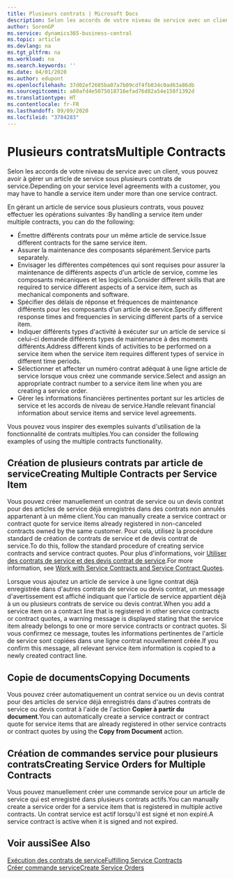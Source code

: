 ```yaml
---
title: Plusieurs contrats | Microsoft Docs
description: Selon les accords de votre niveau de service avec un client, vous pouvez avoir à gérer un article de service sous plusieurs contrats de service.
author: SorenGP
ms.service: dynamics365-business-central
ms.topic: article
ms.devlang: na
ms.tgt_pltfrm: na
ms.workload: na
ms.search.keywords: ''
ms.date: 04/01/2020
ms.author: edupont
ms.openlocfilehash: 37d02ef2685ba07a7b09cdf4fb034c0ad63a86db
ms.sourcegitcommit: a80afd4e5075018716efad76d82a54e158f1392d
ms.translationtype: HT
ms.contentlocale: fr-FR
ms.lasthandoff: 09/09/2020
ms.locfileid: "3784283"
---
```

# <a name="multiple-contracts"></a><span data-ttu-id="943ae-103">Plusieurs contrats</span><span class="sxs-lookup"><span data-stu-id="943ae-103">Multiple Contracts</span></span>
<span data-ttu-id="943ae-104">Selon les accords de votre niveau de service avec un client, vous pouvez avoir à gérer un article de service sous plusieurs contrats de service.</span><span class="sxs-lookup"><span data-stu-id="943ae-104">Depending on your service level agreements with a customer, you may have to handle a service item under more than one service contract.</span></span>  
  
<span data-ttu-id="943ae-105">En gérant un article de service sous plusieurs contrats, vous pouvez effectuer les opérations suivantes :</span><span class="sxs-lookup"><span data-stu-id="943ae-105">By handling a service item under multiple contracts, you can do the following:</span></span>  
  
* <span data-ttu-id="943ae-106">Émettre différents contrats pour un même article de service.</span><span class="sxs-lookup"><span data-stu-id="943ae-106">Issue different contracts for the same service item.</span></span>  
* <span data-ttu-id="943ae-107">Assurer la maintenance des composants séparément.</span><span class="sxs-lookup"><span data-stu-id="943ae-107">Service parts separately.</span></span>  
* <span data-ttu-id="943ae-108">Envisager les différentes compétences qui sont requises pour assurer la maintenance de différents aspects d'un article de service, comme les composants mécaniques et les logiciels.</span><span class="sxs-lookup"><span data-stu-id="943ae-108">Consider different skills that are required to service different aspects of a service item, such as mechanical components and software.</span></span>  
* <span data-ttu-id="943ae-109">Spécifier des délais de réponse et fréquences de maintenance différents pour les composants d'un article de service.</span><span class="sxs-lookup"><span data-stu-id="943ae-109">Specify different response times and frequencies in servicing different parts of a service item.</span></span>  
* <span data-ttu-id="943ae-110">Indiquer différents types d'activité à exécuter sur un article de service si celui-ci demande différents types de maintenance à des moments différents.</span><span class="sxs-lookup"><span data-stu-id="943ae-110">Address different kinds of activities to be performed on a service item when the service item requires different types of service in different time periods.</span></span>  
* <span data-ttu-id="943ae-111">Sélectionner et affecter un numéro contrat adéquat à une ligne article de service lorsque vous créez une commande service.</span><span class="sxs-lookup"><span data-stu-id="943ae-111">Select and assign an appropriate contract number to a service item line when you are creating a service order.</span></span>  
* <span data-ttu-id="943ae-112">Gérer les informations financières pertinentes portant sur les articles de service et les accords de niveau de service.</span><span class="sxs-lookup"><span data-stu-id="943ae-112">Handle relevant financial information about service items and service level agreements.</span></span>  
  
<span data-ttu-id="943ae-113">Vous pouvez vous inspirer des exemples suivants d'utilisation de la fonctionnalité de contrats multiples.</span><span class="sxs-lookup"><span data-stu-id="943ae-113">You can consider the following examples of using the multiple contracts functionality.</span></span>  
  
## <a name="creating-multiple-contracts-per-service-item"></a><span data-ttu-id="943ae-114">Création de plusieurs contrats par article de service</span><span class="sxs-lookup"><span data-stu-id="943ae-114">Creating Multiple Contracts per Service Item</span></span>  
<span data-ttu-id="943ae-115">Vous pouvez créer manuellement un contrat de service ou un devis contrat pour des articles de service déjà enregistrés dans des contrats non annulés appartenant à un même client.</span><span class="sxs-lookup"><span data-stu-id="943ae-115">You can manually create a service contract or contract quote for service items already registered in non-canceled contracts owned by the same customer.</span></span> <span data-ttu-id="943ae-116">Pour cela, utilisez la procédure standard de création de contrats de service et de devis contrat de service.</span><span class="sxs-lookup"><span data-stu-id="943ae-116">To do this, follow the standard procedure of creating service contracts and service contract quotes.</span></span> <span data-ttu-id="943ae-117">Pour plus d'informations, voir [Utiliser des contrats de service et des devis contrat de service](service-how-to-create-service-contracts-and-service-contract-quotes.md).</span><span class="sxs-lookup"><span data-stu-id="943ae-117">For more information, see [Work with Service Contracts and Service Contract Quotes](service-how-to-create-service-contracts-and-service-contract-quotes.md).</span></span>  
  
<span data-ttu-id="943ae-118">Lorsque vous ajoutez un article de service à une ligne contrat déjà enregistrée dans d'autres contrats de service ou devis contrat, un message d'avertissement est affiché indiquant que l'article de service appartient déjà à un ou plusieurs contrats de service ou devis contrat.</span><span class="sxs-lookup"><span data-stu-id="943ae-118">When you add a service item on a contract line that is registered in other service contracts or contract quotes, a warning message is displayed stating that the service item already belongs to one or more service contracts or contract quotes.</span></span> <span data-ttu-id="943ae-119">Si vous confirmez ce message, toutes les informations pertinentes de l'article de service sont copiées dans une ligne contrat nouvellement créée.</span><span class="sxs-lookup"><span data-stu-id="943ae-119">If you confirm this message, all relevant service item information is copied to a newly created contract line.</span></span>  
  
## <a name="copying-documents"></a><span data-ttu-id="943ae-120">Copie de documents</span><span class="sxs-lookup"><span data-stu-id="943ae-120">Copying Documents</span></span>  
<span data-ttu-id="943ae-121">Vous pouvez créer automatiquement un contrat service ou un devis contrat pour des articles de service déjà enregistrés dans d'autres contrats de service ou devis contrat à l'aide de l'action **Copier à partir du document**.</span><span class="sxs-lookup"><span data-stu-id="943ae-121">You can automatically create a service contract or contract quote for service items that are already registered in other service contracts or contract quotes by using the **Copy from Document** action.</span></span>  
  
## <a name="creating-service-orders-for-multiple-contracts"></a><span data-ttu-id="943ae-122">Création de commandes service pour plusieurs contrats</span><span class="sxs-lookup"><span data-stu-id="943ae-122">Creating Service Orders for Multiple Contracts</span></span>  
<span data-ttu-id="943ae-123">Vous pouvez manuellement créer une commande service pour un article de service qui est enregistré dans plusieurs contrats actifs.</span><span class="sxs-lookup"><span data-stu-id="943ae-123">You can manually create a service order for a service item that is registered in multiple active contracts.</span></span> <span data-ttu-id="943ae-124">Un contrat service est actif lorsqu'il est signé et non expiré.</span><span class="sxs-lookup"><span data-stu-id="943ae-124">A service contract is active when it is signed and not expired.</span></span>  
  
## <a name="see-also"></a><span data-ttu-id="943ae-125">Voir aussi</span><span class="sxs-lookup"><span data-stu-id="943ae-125">See Also</span></span>  
[<span data-ttu-id="943ae-126">Exécution des contrats de service</span><span class="sxs-lookup"><span data-stu-id="943ae-126">Fulfilling Service Contracts</span></span>](service-fulfill-service-contracts.md)  
[<span data-ttu-id="943ae-127">Créer commande service</span><span class="sxs-lookup"><span data-stu-id="943ae-127">Create Service Orders</span></span>](service-how-to-create-service-orders.md)  
